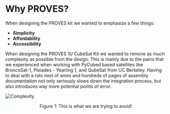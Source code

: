# Why PROVES? 
When designing the PROVES kit we wanted to emphasize a few things: 

- **Simplicity**
- **Affordability**
- **Accessibility**

When designing the PROVES 1U CubeSat Kit we wanted to remove as much complexity as possible from the design. This is mainly due to the pains that we experienced when working with PyCubed based satellites like BroncoSat-1, Pleiades - Yearling 1, and QubeSat from UC Berkeley. Having to deal with a rats nest of wires and hundreds of pages of assembly documentation not only seriously slows down the integration process, but also introduces way more potential points of error. 

![Complexity](images/fig_c.png)
<p align="center">Figure 1: This is what we are trying to avoid!</p>